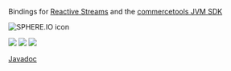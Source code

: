 Bindings for <a href="https://github.com/reactive-streams/reactive-streams-jvm" target="_blank">Reactive Streams</a> and the <a href="https://github.com/sphereio/sphere-jvm-sdk">commercetools JVM SDK</a>

![SPHERE.IO icon](https://admin.sphere.io/assets/images/sphere_logo_rgb_long.png)

[![][travis img]][travis]
[![][maven img]][maven]
[![][license img]][license]

[Javadoc](http://sphereio.github.io/commercetools-jvm-sdk-reactive-streams-add-ons/)

[travis]:https://travis-ci.org/sphereio/commercetools-jvm-sdk-reactive-streams-add-ons
[travis img]:https://travis-ci.org/sphereio/commercetools-jvm-sdk-reactive-streams-add-ons.svg?branch=master

[maven]:http://search.maven.org/#search|gav|1|g:"com.commercetools.sdk.jvm.reactive-streams"%20AND%20a:"commercetools-reactive-streams"
[maven img]:https://maven-badges.herokuapp.com/maven-central/com.commercetools.sdk.jvm.reactive-streams/commercetools-reactive-streams/badge.svg

[license]:LICENSE.md
[license img]:https://img.shields.io/badge/License-Apache%202-blue.svg
